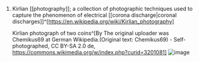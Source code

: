 1. Kirlian [[photography]]; a collection of photographic techniques used to capture the phenomenon of electrical [[corona discharge|coronal discharges]]^[https://en.wikipedia.org/wiki/Kirlian_photography]
	
	Kirlian photograph of two coins^[By The original uploader was Chemikus69 at German Wikipedia.(Original text: Chemikus69) - Self-photographed, CC BY-SA 2.0 de, https://commons.wikimedia.org/w/index.php?curid=3201081] ![image](https://upload.wikimedia.org/wikipedia/commons/5/51/Kirl66_g.png)